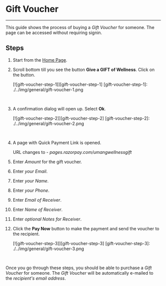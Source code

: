 # Gift Voucher

---

This guide shows the process of buying a _Gift Voucher_ for someone.
The page can be accessed without requiring signin.

## Steps

1. Start from the [Home Page](https://www.umangwellness.com).

2. Scroll bottom till you see the button **Give a GIFT of Wellness**. Click on the button.

    [![gift-voucher-step-1]][gift-voucher-step-1]
    [gift-voucher-step-1]: ./../img/general/gift-voucher-1.png

    <br/>

3. A confirmation dialog will open up. Select **Ok**.

    [![gift-voucher-step-2]][gift-voucher-step-2]
    [gift-voucher-step-2]: ./../img/general/gift-voucher-2.png

    <br/>

4. A page with Quick Payment Link is opened.

    URL changes to - _pages.razorpay.com/umangwellnessgift_

5. Enter _Amount_ for the gift voucher.
6. Enter _your Email_.
7. Enter _your Name_.
8. Enter _your Phone_.
9. Enter _Email of Receiver_.
10. Enter _Name of Receiver_.
11. Enter _optional Notes for Receiver_.
12. Click the **Pay Now** button to make the payment and send the voucher to the recipient.

    [![gift-voucher-step-3]][gift-voucher-step-3]
    [gift-voucher-step-3]: ./../img/general/gift-voucher-3.png

    <br/>

Once you go through these steps, you should be able to purchase a _Gift Voucher_ for someone. The _Gift Voucher_ will be automatically e-mailed to the _recipient's email address_.

